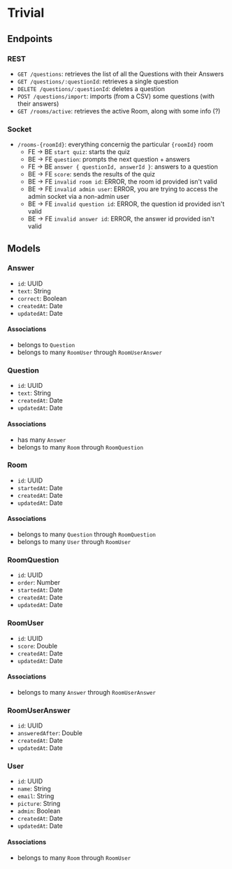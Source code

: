 # Trivial

## Endpoints

### REST

- `GET /questions`: retrieves the list of all the Questions with their Answers
- `GET /questions/:questionId`: retrieves a single question
- `DELETE /questions/:questionId`: deletes a question
- `POST /questions/import`: imports (from a CSV) some questions (with their answers)
- `GET /rooms/active`: retrieves the active Room, along with some info (?)

### Socket

- `/rooms-{roomId}`: everything concernig the particular `{roomId}` room
  - FE -> BE `start quiz`: starts the quiz
  - BE -> FE `question`: prompts the next question + answers
  - FE -> BE `answer { questionId, answerId }`: answers to a question
  - BE -> FE `score`: sends the results of the quiz
  - BE -> FE `invalid room id`: ERROR, the room id provided isn't valid
  - BE -> FE `invalid admin user`: ERROR, you are trying to access the admin socket via a non-admin user
  - BE -> FE `invalid question id`: ERROR, the question id provided isn't valid
  - BE -> FE `invalid answer id`: ERROR, the answer id provided isn't valid

## Models

### Answer

- `id`: UUID
- `text`: String
- `correct`: Boolean
- `createdAt`: Date
- `updatedAt`: Date

#### Associations

- belongs to `Question`
- belongs to many `RoomUser` through `RoomUserAnswer`

### Question

- `id`: UUID
- `text`: String
- `createdAt`: Date
- `updatedAt`: Date

#### Associations

- has many `Answer`
- belongs to many `Room` through `RoomQuestion`

### Room

- `id`: UUID
- `startedAt`: Date
- `createdAt`: Date
- `updatedAt`: Date

#### Associations

- belongs to many `Question` through `RoomQuestion`
- belongs to many `User` through `RoomUser`

### RoomQuestion

- `id`: UUID
- `order`: Number
- `startedAt`: Date
- `createdAt`: Date
- `updatedAt`: Date

### RoomUser

- `id`: UUID
- `score`: Double
- `createdAt`: Date
- `updatedAt`: Date

#### Associations

- belongs to many `Answer` through `RoomUserAnswer`

### RoomUserAnswer

- `id`: UUID
- `answeredAfter`: Double
- `createdAt`: Date
- `updatedAt`: Date

### User

- `id`: UUID
- `name`: String
- `email`: String
- `picture`: String
- `admin`: Boolean
- `createdAt`: Date
- `updatedAt`: Date

#### Associations

- belongs to many `Room` through `RoomUser`
